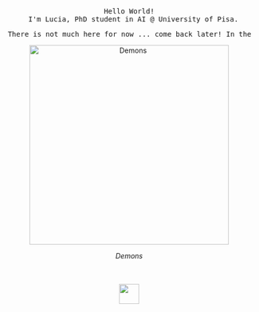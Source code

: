 <div align="center">
<pre>Hello World!
  I'm Lucia, PhD student in AI @ University of Pisa.</pre>
  <pre> There is not much here for now ... come back later! In the meanwhile, you can read a comic :)</pre>
  <div align="center">
  <img src="https://imgs.xkcd.com/comics/demons.png" alt="Demons" width="400"/>
  <p><em>Demons</em></p>
</div>
<br><br>
<img src="https://raw.githubusercontent.com/innng/innng/master/assets/kyubey.gif" height="40" />
<br><br><br>

</div>
